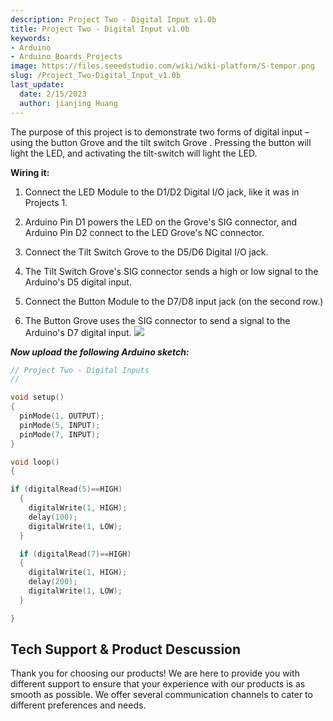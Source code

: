 ```yaml
---
description: Project Two - Digital Input v1.0b
title: Project Two - Digital Input v1.0b
keywords:
- Arduino
- Arduino_Boards_Projects
image: https://files.seeedstudio.com/wiki/wiki-platform/S-tempor.png
slug: /Project_Two-Digital_Input_v1.0b
last_update:
  date: 2/15/2023
  author: jianjing Huang
---
```


<!-- ---
name: Project Two - Digital Input v1.0b
category: Tutorial
oldwikiname:  Project Two - Digital Input v1.0b
prodimagename:
surveyurl: https://www.research.net/r/Project_Two-Digital_Input_v1b
--- -->

The purpose of this project is to demonstrate two forms of digital input – using the button Grove and the tilt switch Grove . Pressing the button will light the LED, and activating the tilt-switch will light the LED.

**Wiring it:**

1. Connect the LED Module to the D1/D2 Digital I/O jack, like it was in Projects 1.

2. Arduino Pin D1 powers the LED on the Grove's SIG connector, and Arduino Pin D2 connect to the LED Grove's NC connector.

3. Connect the Tilt Switch Grove to the D5/D6 Digital I/O jack.

4. The Tilt Switch Grove's SIG connector sends a high or low signal to the Arduino's D5 digital input.

5. Connect the Button Module to the D7/D8 input jack (on the second row.)

6. The Button Grove uses the SIG connector to send a signal to the Arduino's D7 digital input.
![](https://files.seeedstudio.com/wiki/Project_Two-Digital_Input_v1.0b/img/Digitalv1.0b.jpg)

_**Now upload the following Arduino sketch:**_

```c++
// Project Two - Digital Inputs
//

void setup()
{
  pinMode(1, OUTPUT);
  pinMode(5, INPUT);
  pinMode(7, INPUT);
}

void loop()
{

if (digitalRead(5)==HIGH)
  {
    digitalWrite(1, HIGH);
    delay(100);
    digitalWrite(1, LOW);
  }

  if (digitalRead(7)==HIGH)
  {
    digitalWrite(1, HIGH);
    delay(200);
    digitalWrite(1, LOW);
  }

}
```

## Tech Support & Product Descussion

Thank you for choosing our products! We are here to provide you with different support to ensure that your experience with our products is as smooth as possible. We offer several communication channels to cater to different preferences and needs.

<div class="button_tech_support_container">
<a href="https://forum.seeedstudio.com/" class="button_forum"></a> 
<a href="https://www.seeedstudio.com/contacts" class="button_email"></a>
</div>

<div class="button_tech_support_container">
<a href="https://discord.gg/eWkprNDMU7" class="button_discord"></a> 
<a href="https://github.com/Seeed-Studio/wiki-documents/discussions/69" class="button_discussion"></a>
</div>
